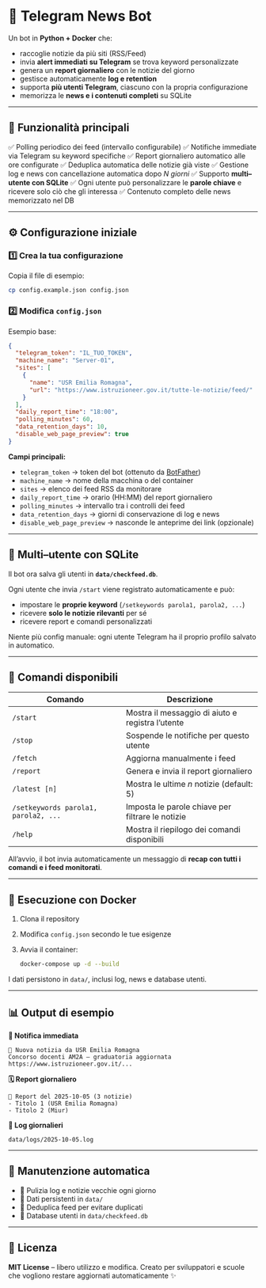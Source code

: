# 📰 Telegram News Bot

Un bot in **Python + Docker** che:

* raccoglie notizie da più siti (RSS/Feed)
* invia **alert immediati su Telegram** se trova keyword personalizzate
* genera un **report giornaliero** con le notizie del giorno
* gestisce automaticamente **log e retention**
* supporta **più utenti Telegram**, ciascuno con la propria configurazione
* memorizza le **news e i contenuti completi** su SQLite

---

## 🚀 Funzionalità principali

✅ Polling periodico dei feed (intervallo configurabile)
✅ Notifiche immediate via Telegram su keyword specifiche
✅ Report giornaliero automatico alle ore configurate
✅ Deduplica automatica delle notizie già viste
✅ Gestione log e news con cancellazione automatica dopo *N giorni*
✅ Supporto **multi–utente con SQLite**
✅ Ogni utente può personalizzare le **parole chiave** e ricevere solo ciò che gli interessa
✅ Contenuto completo delle news memorizzato nel DB

---

## ⚙️ Configurazione iniziale

### 1️⃣ Crea la tua configurazione

Copia il file di esempio:

```bash
cp config.example.json config.json
```

### 2️⃣ Modifica `config.json`

Esempio base:

```json
{
  "telegram_token": "IL_TUO_TOKEN",
  "machine_name": "Server-01",
  "sites": [
    {
      "name": "USR Emilia Romagna",
      "url": "https://www.istruzioneer.gov.it/tutte-le-notizie/feed/"
    }
  ],
  "daily_report_time": "18:00",
  "polling_minutes": 60,
  "data_retention_days": 10,
  "disable_web_page_preview": true
}
```

**Campi principali:**

* `telegram_token` → token del bot (ottenuto da [BotFather](https://core.telegram.org/bots#botfather))
* `machine_name` → nome della macchina o del container
* `sites` → elenco dei feed RSS da monitorare
* `daily_report_time` → orario (HH:MM) del report giornaliero
* `polling_minutes` → intervallo tra i controlli dei feed
* `data_retention_days` → giorni di conservazione di log e news
* `disable_web_page_preview` → nasconde le anteprime dei link (opzionale)

---

## 👥 Multi–utente con SQLite

Il bot ora salva gli utenti in **`data/checkfeed.db`**.

Ogni utente che invia `/start` viene registrato automaticamente e può:

* impostare le **proprie keyword** (`/setkeywords parola1, parola2, ...`)
* ricevere **solo le notizie rilevanti** per sé
* ricevere report e comandi personalizzati

Niente più config manuale: ogni utente Telegram ha il proprio profilo salvato in automatico.

---

## 💬 Comandi disponibili

| Comando                              | Descrizione                                      |
| ------------------------------------ | ------------------------------------------------ |
| `/start`                             | Mostra il messaggio di aiuto e registra l’utente |
| `/stop`                              | Sospende le notifiche per questo utente          |
| `/fetch`                             | Aggiorna manualmente i feed                      |
| `/report`                            | Genera e invia il report giornaliero             |
| `/latest [n]`                        | Mostra le ultime *n* notizie (default: 5)        |
| `/setkeywords parola1, parola2, ...` | Imposta le parole chiave per filtrare le notizie |
| `/help`                              | Mostra il riepilogo dei comandi disponibili      |

All’avvio, il bot invia automaticamente un messaggio di **recap con tutti i comandi e i feed monitorati**.

---

## 🐳 Esecuzione con Docker

1. Clona il repository

2. Modifica `config.json` secondo le tue esigenze

3. Avvia il container:

   ```bash
   docker-compose up -d --build
   ```

I dati persistono in `data/`, inclusi log, news e database utenti.

---

## 📊 Output di esempio

**🔔 Notifica immediata**

```
🚨 Nuova notizia da USR Emilia Romagna
Concorso docenti AM2A – graduatoria aggiornata
https://www.istruzioneer.gov.it/...
```

**🗓️ Report giornaliero**

```
📢 Report del 2025-10-05 (3 notizie)
- Titolo 1 (USR Emilia Romagna)
- Titolo 2 (Miur)
```

**🧹 Log giornalieri**

```
data/logs/2025-10-05.log
```

---

## 🔧 Manutenzione automatica

* 🧹 Pulizia log e notizie vecchie ogni giorno
* 💾 Dati persistenti in `data/`
* 🧩 Deduplica feed per evitare duplicati
* 📁 Database utenti in `data/checkfeed.db`

---

## 📜 Licenza

**MIT License** – libero utilizzo e modifica.
Creato per sviluppatori e scuole che vogliono restare aggiornati automaticamente ✨
